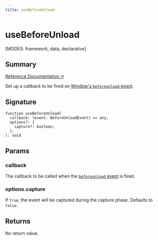 ```yaml
---
title: useBeforeUnload
---
```


# useBeforeUnload

<!--
⚠️ ⚠️ IMPORTANT ⚠️ ⚠️ 

Thank you for helping improve our documentation!

This file is auto-generated from the JSDoc comments in the source
code, so please edit the JSDoc comments in the file below and this
file will be re-generated once those changes are merged.

https://github.com/remix-run/react-router/blob/main/packages/react-router/lib/dom/lib.tsx
-->

[MODES: framework, data, declarative]

## Summary

[Reference Documentation ↗](https://api.reactrouter.com/v7/functions/react_router.index.useBeforeUnload.html)

Set up a callback to be fired on [Window's `beforeunload` event](https://developer.mozilla.org/en-US/docs/Web/API/Window/beforeunload_event).

## Signature

```tsx
function useBeforeUnload(
  callback: (event: BeforeUnloadEvent) => any,
  options?: {
    capture?: boolean;
  },
): void
```

## Params

### callback

The callback to be called when the [`beforeunload` event](https://developer.mozilla.org/en-US/docs/Web/API/Window/beforeunload_event) is fired.

### options.capture

If `true`, the event will be captured during the capture phase. Defaults to `false`.

## Returns

No return value.

